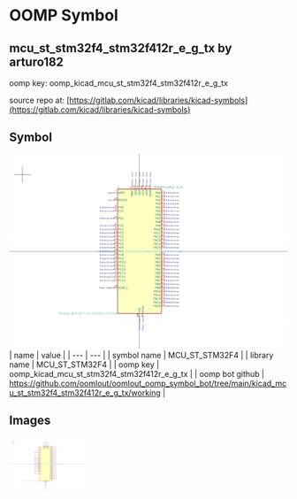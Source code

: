 # OOMP Symbol  
## mcu_st_stm32f4_stm32f412r_e_g_tx  by arturo182  
  
oomp key: oomp_kicad_mcu_st_stm32f4_stm32f412r_e_g_tx  
  
source repo at: [https://gitlab.com/kicad/libraries/kicad-symbols](https://gitlab.com/kicad/libraries/kicad-symbols)  
## Symbol  
  
[![working.png](working_600.png)](working.png)  
| name | value | 
| --- | --- | 
| symbol name | MCU_ST_STM32F4 | 
| library name | MCU_ST_STM32F4 | 
| oomp key | oomp_kicad_mcu_st_stm32f4_stm32f412r_e_g_tx | 
| oomp bot github | https://github.com/oomlout/oomlout_oomp_symbol_bot/tree/main/kicad_mcu_st_stm32f4_stm32f412r_e_g_tx/working | 
## Images  
  
[![working.png](working_140.png)](working.png)  
